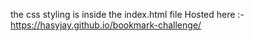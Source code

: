 the css styling is inside the index.html file
Hosted here :- https://hasyjay.github.io/bookmark-challenge/

